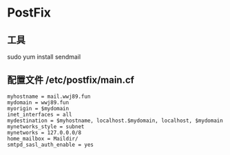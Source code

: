 # PostFix

## 工具 


sudo yum install sendmail


## 配置文件 /etc/postfix/main.cf

```config
myhostname = mail.wwj89.fun
mydomain = wwj89.fun
myorigin = $mydomain
inet_interfaces = all
mydestination = $myhostname, localhost.$mydomain, localhost, $mydomain
mynetworks_style = subnet
mynetworks = 127.0.0.0/8
home_mailbox = Maildir/
smtpd_sasl_auth_enable = yes


```